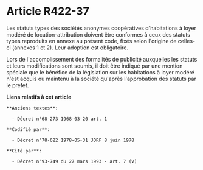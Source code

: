 # Article R422-37

Les statuts types des sociétés anonymes coopératives d'habitations à loyer modéré de location-attribution doivent être
conformes à ceux des statuts types reproduits en annexe au présent code, fixés selon l'origine de celles-ci (annexes 1 et 2).
Leur adoption est obligatoire.

Lors de l'accomplissement des formalités de publicité auxquelles les statuts et leurs modifications sont soumis, il doit être
indiqué par une mention spéciale que le bénéfice de la législation sur les habitations à loyer modéré n'est acquis ou
maintenu à la société qu'après l'approbation des statuts par le préfet.

**Liens relatifs à cet article**

	**Anciens textes**:

	  - Décret n°68-273 1968-03-20 art. 1

	**Codifié par**:

	  - Décret n°78-622 1978-05-31 JORF 8 juin 1978

	**Cité par**:

	  - Décret n°93-749 du 27 mars 1993 - art. 7 (V)
